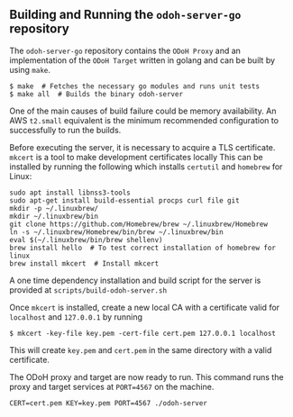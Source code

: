 ## Building and Running the `odoh-server-go` repository

The `odoh-server-go` repository contains the `ODoH Proxy` and an implementation of the `ODoH Target` written in golang 
and can be built by using `make`.

```shell script
$ make  # Fetches the necessary go modules and runs unit tests
$ make all  # Builds the binary odoh-server
```

One of the main causes of build failure could be memory availability. An AWS `t2.small` equivalent is the minimum
recommended configuration to successfully to run the builds.

Before executing the server, it is necessary to acquire a TLS certificate. `mkcert` is a tool to make development certificates locally
This can be installed by running the following which installs `certutil` and `homebrew` for Linux:

```shell script
sudo apt install libnss3-tools
sudo apt-get install build-essential procps curl file git
mkdir -p ~/.linuxbrew/
mkdir ~/.linuxbrew/bin
git clone https://github.com/Homebrew/brew ~/.linuxbrew/Homebrew
ln -s ~/.linuxbrew/Homebrew/bin/brew ~/.linuxbrew/bin
eval $(~/.linuxbrew/bin/brew shellenv)
brew install hello  # To test correct installation of homebrew for linux
brew install mkcert  # Install mkcert
```

A one time dependency installation and build script for the server is provided at `scripts/build-odoh-server.sh`

Once `mkcert` is installed, create a new local CA with a certificate valid for `localhost` and `127.0.0.1` by running

```shell script
$ mkcert -key-file key.pem -cert-file cert.pem 127.0.0.1 localhost
```

This will create `key.pem` and `cert.pem` in the same directory with a valid certificate.

The ODoH proxy and target are now ready to run. This command runs the proxy and target services at `PORT=4567` on the machine.

```shell script
CERT=cert.pem KEY=key.pem PORT=4567 ./odoh-server
```